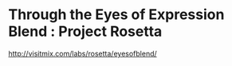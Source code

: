 <!--
id: 199957390
link: http://kevinisom.info/post/199957390/through-the-eyes-of-expression-blend-project-rosetta
slug: through-the-eyes-of-expression-blend-project-rosetta
date: Tue Sep 29 2009 22:43:13 GMT+1300 (NZDT)
raw: {"blog_name":"kevinisom","id":199957390,"post_url":"http://kevinisom.info/post/199957390/through-the-eyes-of-expression-blend-project-rosetta","slug":"through-the-eyes-of-expression-blend-project-rosetta","type":"link","date":"2009-09-29 09:43:13 GMT","timestamp":1254217393,"state":"published","format":"html","reblog_key":"Nt3BzV9k","tags":[],"short_url":"http://tmblr.co/Zw68YyBwnkE","highlighted":[],"feed_item":"http://visitmix.com/labs/rosetta/eyesofblend/","from_feed_id":"650234","note_count":0,"title":"Through the Eyes of Expression Blend : Project Rosetta","url":"http://visitmix.com/labs/rosetta/eyesofblend/","description":""}
publish: 2009-09-029
tags: 
title: Through the Eyes of Expression Blend : Project Rosetta
-->


Through the Eyes of Expression Blend : Project Rosetta
======================================================

<http://visitmix.com/labs/rosetta/eyesofblend/>

